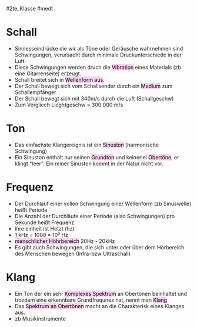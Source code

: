 #2te_Klasse #medt 

# Schall

- Sinnesseindrücke die wir als Töne oder Geräusche wahrnehmen sind Schwingungen, verursacht durch minimale Druckunterschiede in der Luft.
- Diese Schwingungen werden druch die <mark style="background: #FFB8EBA6;">Vibration</mark> eines Materials (zb eine Gitarrenseite) erzeugt.
- Schall breitet sich in <mark style="background: #FFB8EBA6;">Wellenform aus</mark>.
- Der Schall bewegt sich vom Schallsender durch ein <mark style="background: #FFB8EBA6;">Medium</mark> zum Schallempfänger
- Der Schall bewegt sich mit 340m/s durch die Luft (Schallgeschw)
- Zum Vergliech Licghtgeschw = 300 000 m/s 

# Ton 

- Das einfachste Klangereignis ist ein <mark style="background: #FFB8EBA6;">Sinuston</mark> (harmonische Schwingung)
- Ein Sinuston enthält nur seinen <mark style="background: #FFB8EBA6;">Grundton</mark> und keinerlei <mark style="background: #FFB8EBA6;">Obertöne</mark>, er klingt "leer". Ein reiner Sinuston kommt in der Natur nicht vor.
# Frequenz

- Der Durchlauf einer vollen Schwingung einer Wellenform (zb Sinuswelle) heißt Periode
- Die Anzahl der Durchläufe einer Periode (also Schwingungen) pro Sekunde heißt Frequenz
- ihre einheit ist Hetzt (hz)
- 1 kHz = 1000 = 10³ Hz
- <mark style="background: #FFB8EBA6;">menschlicher Höhrbereich</mark> 20Hz - 20kHz
- Es gibt auch Schwingungen, die sich unter oder über dem Hörbereich des Menschen bewegen (Infra-bzw Ultraschall)
# Klang

- Ein Ton der ein sehr <mark style="background: #FFB8EBA6;">Komplexes Spektrum</mark> an Obertönen beinhaltet und trozdem eine erkennbare Grundfrequnez hat, nennt man <mark style="background: #FFB8EBA6;">Klang</mark>
- Das <mark style="background: #FFB8EBA6;">Spektrum an Obertönen</mark> macht an die Charakterisk eines Klanges aus.
- zb Musikinstrumente
